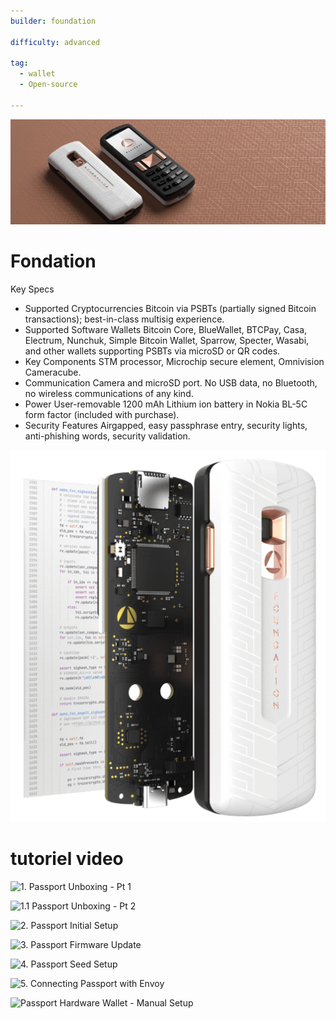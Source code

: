 ```yaml
---
builder: foundation

difficulty: advanced

tag:
  - wallet
  - Open-source

---
```


![cover](assets\0.jpeg)

# Fondation


  Key Specs

  - Supported Cryptocurrencies	Bitcoin via PSBTs (partially signed Bitcoin transactions); best-in-class multisig experience.
  - Supported Software Wallets	Bitcoin Core, BlueWallet, BTCPay, Casa, Electrum, Nunchuk, Simple Bitcoin Wallet, Sparrow, Specter, Wasabi, and other wallets supporting PSBTs via microSD or QR codes.
  - Key Components	STM processor, Microchip secure element, Omnivision Cameracube.
  - Communication	Camera and microSD port. No USB data, no Bluetooth, no wireless communications of any kind.
  - Power	User-removable 1200 mAh Lithium ion battery in Nokia BL-5C form factor (included with purchase).
  - Security Features	Airgapped, easy passphrase entry, security lights, anti-phishing words, security validation.

![device](assets\1.png)

# tutoriel video

![1. Passport Unboxing - Pt 1](https://youtu.be/rUGTWWUlCgU)

![1.1 Passport Unboxing - Pt 2](https://youtu.be/IXj-s-7odFQ)

![2. Passport Initial Setup](https://youtu.be/o4VxtDdcFUU)

![3. Passport Firmware Update](https://youtu.be/YZQF9ATUnHU)

![4. Passport Seed Setup](https://youtu.be/3dmLeCnNGSI)

![5. Connecting Passport with Envoy](https://youtu.be/x-EERNXlvrc)

![Passport Hardware Wallet - Manual Setup](https://youtu.be/UKzMHsjJFYU)


